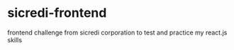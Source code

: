 # sicredi-frontend
frontend challenge from sicredi corporation to test and practice my react.js skills
